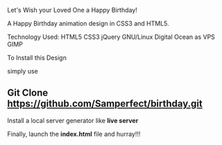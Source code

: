 Let's Wish your Loved One a Happy Birthday!

A Happy Birthday animation design in CSS3 and HTML5.

Technology Used: HTML5 CSS3 jQuery GNU/Linux Digital Ocean as VPS GIMP

To Install this Design

simply use

## Git Clone https://github.com/Samperfect/birthday.git

Install a local server generator like **live server**

Finally, launch the **index.html** file and hurray!!!
